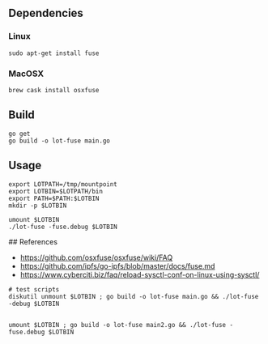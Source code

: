 ## Dependencies

### Linux

```shell
sudo apt-get install fuse
```

### MacOSX

```shell
brew cask install osxfuse

```

## Build

```shell
go get
go build -o lot-fuse main.go
```

## Usage

```shell
export LOTPATH=/tmp/mountpoint
export LOTBIN=$LOTPATH/bin
export PATH=$PATH:$LOTBIN
mkdir -p $LOTBIN
```

```shell
umount $LOTBIN
./lot-fuse -fuse.debug $LOTBIN
```

## References

- https://github.com/osxfuse/osxfuse/wiki/FAQ
- https://github.com/ipfs/go-ipfs/blob/master/docs/fuse.md
- https://www.cyberciti.biz/faq/reload-sysctl-conf-on-linux-using-sysctl/

```shell
# test scripts
diskutil unmount $LOTBIN ; go build -o lot-fuse main.go && ./lot-fuse -debug $LOTBIN


umount $LOTBIN ; go build -o lot-fuse main2.go && ./lot-fuse -fuse.debug $LOTBIN
```

